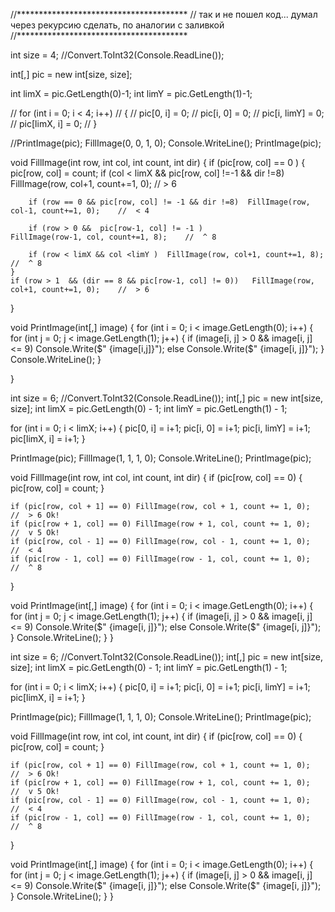 //***************************************
// так и не пошел код... думал через рекурсию сделать, по аналогии с заливкой
//***************************************

int size = 4; //Convert.ToInt32(Console.ReadLine());

int[,] pic = new int[size, size];

int limX = pic.GetLength(0)-1;
int limY = pic.GetLength(1)-1;

// for (int i = 0; i < 4; i++)
// {
//     pic[0, i] = 0;
//     pic[i, 0] = 0;
//     pic[i, limY] = 0;
//     pic[limX, i] = 0;
// }

//PrintImage(pic);
FillImage(0, 0, 1, 0);
Console.WriteLine();
PrintImage(pic);

void FillImage(int row, int col, int count, int dir)
{
    if (pic[row, col] == 0 )
    {
        pic[row, col] = count;
        if (col < limX && pic[row, col] !=-1 && dir !=8)  FillImage(row, col+1, count+=1, 0);    //  > 6

        if (row == 0 && pic[row, col] != -1 && dir !=8)  FillImage(row, col-1, count+=1, 0);    //  < 4

        if (row > 0 &&  pic[row-1, col] != -1 )                FillImage(row-1, col, count+=1, 8);    //  ^ 8

        if (row < limX && col <limY )  FillImage(row, col+1, count+=1, 8);    //  ^ 8        
    }
    if (row > 1  && (dir == 8 && pic[row-1, col] != 0))   FillImage(row, col+1, count+=1, 0);    //  > 6
}

void PrintImage(int[,] image)
{
    for (int i = 0; i < image.GetLength(0); i++)
    {
        for (int j = 0; j < image.GetLength(1); j++)
        {
            if (image[i, j] > 0 && image[i, j] <= 9) Console.Write($"  {image[i,j]}");
            else Console.Write($" {image[i, j]}");
        }
        Console.WriteLine();
    }

}


int size = 6; //Convert.ToInt32(Console.ReadLine());
int[,] pic = new int[size, size];
int limX = pic.GetLength(0) - 1;
int limY = pic.GetLength(1) - 1;

for (int i = 0; i < limX; i++)
{
    pic[0, i] = i+1;
    pic[i, 0] = i+1;
    pic[i, limY] = i+1;
    pic[limX, i] = i+1;
}

PrintImage(pic);
FillImage(1, 1, 1, 0);
Console.WriteLine();
PrintImage(pic);

void FillImage(int row, int col, int count, int dir)
{
    if (pic[row, col] == 0)
    {
        pic[row, col] = count;
    }

    if (pic[row, col + 1] == 0) FillImage(row, col + 1, count += 1, 0);    //  > 6 Ok!
    if (pic[row + 1, col] == 0) FillImage(row + 1, col, count += 1, 0);    //  v 5 Ok!
    if (pic[row, col - 1] == 0) FillImage(row, col - 1, count += 1, 0);    //  < 4
    if (pic[row - 1, col] == 0) FillImage(row - 1, col, count += 1, 0);    //  ^ 8       

}

void PrintImage(int[,] image)
{
    for (int i = 0; i < image.GetLength(0); i++)
    {
        for (int j = 0; j < image.GetLength(1); j++)
        {
            if (image[i, j] > 0 && image[i, j] <= 9) Console.Write($"  {image[i, j]}");
            else Console.Write($" {image[i, j]}");
        }
        Console.WriteLine();
    }
}

int size = 6; //Convert.ToInt32(Console.ReadLine());
int[,] pic = new int[size, size];
int limX = pic.GetLength(0) - 1;
int limY = pic.GetLength(1) - 1;

for (int i = 0; i < limX; i++)
{
    pic[0, i] = i+1;
    pic[i, 0] = i+1;
    pic[i, limY] = i+1;
    pic[limX, i] = i+1;
}

PrintImage(pic);
FillImage(1, 1, 1, 0);
Console.WriteLine();
PrintImage(pic);

void FillImage(int row, int col, int count, int dir)
{
    if (pic[row, col] == 0)
    {
        pic[row, col] = count;
    }

    if (pic[row, col + 1] == 0) FillImage(row, col + 1, count += 1, 0);    //  > 6 Ok!
    if (pic[row + 1, col] == 0) FillImage(row + 1, col, count += 1, 0);    //  v 5 Ok!
    if (pic[row, col - 1] == 0) FillImage(row, col - 1, count += 1, 0);    //  < 4
    if (pic[row - 1, col] == 0) FillImage(row - 1, col, count += 1, 0);    //  ^ 8       

}

void PrintImage(int[,] image)
{
    for (int i = 0; i < image.GetLength(0); i++)
    {
        for (int j = 0; j < image.GetLength(1); j++)
        {
            if (image[i, j] > 0 && image[i, j] <= 9) Console.Write($"  {image[i, j]}");
            else Console.Write($" {image[i, j]}");
        }
        Console.WriteLine();
    }
}